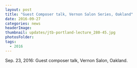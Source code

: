 ```yaml
---
layout: post
title: "Guest Composer talk, Vernon Salon Series, Oakland"
date: 2016-09-27
categories: news
headerImage:
thumbnail: updates/jtb-portland-lecture_280-45.jpg
photosFolder:
tags:
  - 2016
---
```


Sep. 23, 2016: Guest composer talk, Vernon Salon, Oakland.
